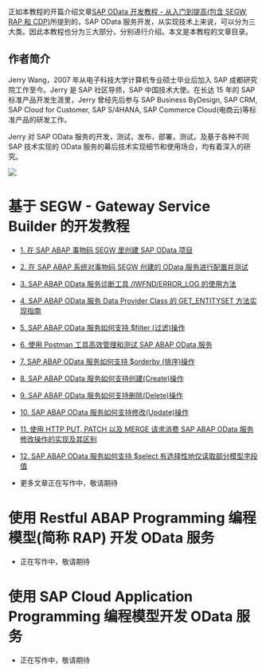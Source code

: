 正如本教程的开篇介绍文章[SAP OData 开发教程 - 从入门到提高(包含 SEGW, RAP 和 CDP)](https://jerry.blog.csdn.net/article/details/125468125)所提到的，SAP OData 服务开发，从实现技术上来说，可以分为三大类。因此本教程也分为三大部分，分别进行介绍。本文是本教程的文章目录。

## 作者简介

Jerry Wang，2007 年从电子科技大学计算机专业硕士毕业后加入 SAP 成都研究院工作至今。Jerry 是 SAP 社区导师，SAP 中国技术大使。在长达 15 年的 SAP 标准产品开发生涯里，Jerry 曾经先后参与 SAP Business ByDesign, SAP CRM, SAP Cloud for Customer, SAP S/4HANA, SAP Commerce Cloud(电商云)等标准产品的研发工作。

Jerry 对 SAP OData 服务的开发，测试，发布，部署，测试，及基于各种不同 SAP 技术实现的 OData 服务的幕后技术实现细节和使用场合，均有着深入的研究。

![](https://img-blog.csdnimg.cn/ac9f815e59e34b1088e3bb0802622fb9.jpeg#pic_center)

# 基于 SEGW - Gateway Service Builder 的开发教程

- [1. 在 SAP ABAP 事物码 SEGW 里创建 SAP OData 项目](https://jerry.blog.csdn.net/article/details/125768423)

- [2. 在 SAP ABAP 系统对事物码 SEGW 创建的 OData 服务进行配置并测试](https://blog.csdn.net/i042416/article/details/125781692)

- [3. SAP ABAP OData 服务诊断工具 /IWFND/ERROR_LOG 的使用方法](https://jerry.blog.csdn.net/article/details/126054502)

- [4. SAP ABAP OData 服务 Data Provider Class 的 GET_ENTITYSET 方法实现指南](https://blog.csdn.net/i042416/article/details/126062166)

- [5. SAP ABAP OData 服务如何支持 $filter (过滤)操作](https://blog.csdn.net/i042416/article/details/126079417)

- [6. 使用 Postman 工具高效管理和测试 SAP ABAP OData 服务](https://jerry.blog.csdn.net/article/details/126084987)

- [7. SAP ABAP OData 服务如何支持 $orderby (排序)操作](https://jerry.blog.csdn.net/article/details/126089889)

- [8. SAP ABAP OData 服务如何支持创建(Create)操作](https://jerry.blog.csdn.net/article/details/126096205)

- [9. SAP ABAP OData 服务如何支持删除(Delete)操作](https://blog.csdn.net/i042416/article/details/126108785)

- [10. SAP ABAP OData 服务如何支持修改(Update)操作](https://blog.csdn.net/i042416/article/details/126130059)

- [11. 使用 HTTP PUT, PATCH 以及 MERGE 请求消费 SAP ABAP OData 服务修改操作的实现及其区别](https://jerry.blog.csdn.net/article/details/126142762)

- [12. SAP ABAP OData 服务如何支持 $select 有选择性地仅读取部分模型字段值](https://jerry.blog.csdn.net/article/details/126163273)

- 更多文章正在写作中，敬请期待

# 使用 Restful ABAP Programming 编程模型(简称 RAP) 开发 OData 服务

- 正在写作中，敬请期待

# 使用 SAP Cloud Application Programming 编程模型开发 OData 服务

- 正在写作中，敬请期待